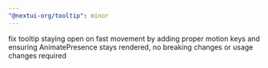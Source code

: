 ```yaml
---
"@nextui-org/tooltip": minor
---
```


fix tooltip staying open on fast movement by adding proper motion keys and ensuring AnimatePresence stays rendered, no breaking changes or usage changes required
